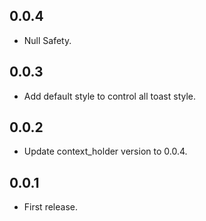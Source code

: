 ## 0.0.4

* Null Safety.

## 0.0.3

* Add default style to control all toast style.

## 0.0.2

* Update context_holder version to 0.0.4.

## 0.0.1

* First release.
